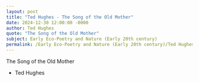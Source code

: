```yaml
---
layout: post
title: "Ted Hughes - The Song of the Old Mother"
date: 2024-12-30 12:00:00 -0000
author: Ted Hughes
quote: "The Song of the Old Mother"
subject: Early Eco-Poetry and Nature (Early 20th century)
permalink: /Early Eco-Poetry and Nature (Early 20th century)/Ted Hughes/Ted Hughes - The Song of the Old Mother
---
```


The Song of the Old Mother

- Ted Hughes
